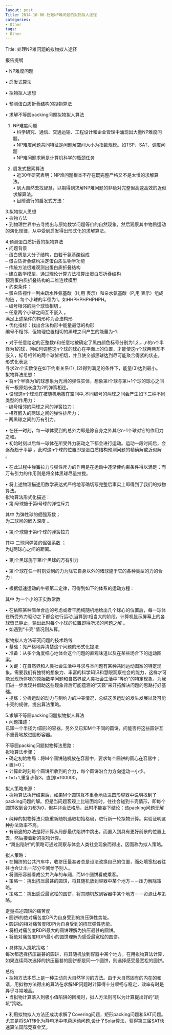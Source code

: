 ```yaml
---
layout: post
Title: 2014-10-06-处理NP难问题的拟物拟人途径
categories:
- Other
tags:
- Other
---
```

Title: 处理NP难问题的拟物拟人途径

 报告提纲

• NP难度问题

• 启发式算法

• 拟物拟人思想

• 预测蛋白质折叠结构的拟物算法

• 求解不等圆packing问题拟物拟人算法

1. NP难度问题  
• 科学研究、通信、交通运输、工程设计和企业管理中涌现出大量NP难度问题。  
• NP难度问题共同特征是问题解空间大小为指数规模。如TSP、SAT、调度问题  
• NP难问题求解是计算机科学的瓶颈任务

2. 启发式搜索算法  
• 近30年研究表明：NP难问题根本不存在既完整严格又不是太慢的求解算法。  
• 到大自然去找智慧，以期得到求解NP难问题的非绝对完整但高速高效的近似求解算法。  
• 目前流行的启发式方法：  
  
3.拟物拟人思想  
• 拟物方法  
• 到物理世界中去寻找出与原始数学问题等价的自然现象，然后观察其中物质运动的演化规律，从中受到启发得出形式化的求解算法。  
  
4.预测蛋白质折叠的拟物算法  
• 问题背景  
– 蛋白质是大分子结构，由若干氨基酸组成   
– 蛋白质折叠结构决定蛋白质生物学功能   
– 传统方法很难观测出蛋白质折叠结构   
– 建立数学模型，通过理论计算方法推算出蛋白质折叠结构   
预测蛋白质折叠结构的二维连续模型   
• 约束条件：  
– 蛋白质视作一列由疏水性氨基酸（H,用 表示）和亲水氨基酸（P,用 表示）组成的链 ，每个小球的半径为1。如HHPHPHPHPHPH。  
– 编号相邻的两个球皆相切 。  
– 任意两个小球之间互不嵌入 。   
满足上述条件的构形称为合法构形   
• 优化指标：找出合法构形中能量最低的构形   
编号不相邻，但物理位置相切的黑球之间产生的能量为-1.  
  
  
  
  
  
• 对于任意给定的正整数n和任意地被确定了黑白颜色标号分别为1,2,…,n的n个半径为1的球，问如何调整这n个球的球心在平面上的位置，才能使这n个球两两互不嵌入，标号相邻的两个球皆相切，并且使全部黑球达到尽可能聚合得紧的状态。   
形式化表达：  
寻求2n个实数使在如下约束关系(1) ,(2)得到满足的条件下，能量(3)达到最小。  
拟物算法思想：  
• 将n个半径为1的球想象为光滑的弹性实体，想象第i个球与第i+1个球的球心之间有一根原始长度为2的弹簧相连。  
• 设想这n个球现在被随机地撒在空间中,不同编号的两球之间会产生如下三种不同类型的作用力：   
– 编号相邻的两球之间的弹簧拉力；   
– 相互嵌入的两球之间的弹性排斥力；   
– 两黑球之间的万有引力。   
  
  
• 在任一时刻，每一球体受到的总外力即是除自身之外其它n-1个球对它的作用力之和。  
• 初始时刻以后每一球体在所受外力驱动之下都会进行运动。运动一段时间后，会逐渐趋于平静 。此时这n个球的位置即是蛋白质结构预测问题的精确解或近似解 。  
  
• 在此过程中弹簧拉力与弹性斥力的作用是在运动中逐渐使约束条件得以满足；而万有引力的作用则是将全体黑球尽量拉拢。   
  
  
• 将上述物理描述用数学表达式严格地写确切写完整后事实上即得到了我们的拟物算法。   
拟物算法形式化描述：  
• 第j号球施于第i号球的弹性斥力   
  
  
其中 为弹性球的倔强系数；  
为二球间的嵌入深度 。  
  
  
  
  
• 第j个球施于第i个球的弹簧拉力   
  
  
其中 二球间弹簧的倔强系数 ；  
为i,j两球心之间的距离。  
  
• 第j个黑球施于第i个黑球的万有引力   
  
  
• 第i个球在任一时刻受到的力为除它自身以外的诸球施于它的各种类型的力的合力 :  
  
  
  
• 根据低速运动的牛顿第二定律，可得到如下的体系的运动方程 :  
  
  
其中 为一个小的正实数常数   
  
• 在依照某种简单合适的考虑或者干脆纯随机地给出几个球心的位置后，每一球体在所受外力驱动之下都会进行运动,当算到t相当大的阶段，计算机显示屏幕上的各球皆已静止，输出此时每个小球的位置即得所求的问题之解 。  
• 如遇到“卡壳”情况则从算。  
  
  
拟物拟人方法研究问题的技术路线   
• 基础：先严格地弄清楚这个问题的形式化提法   
• 准备：从多个角度细心地体会这个问题的直观味道以及在某些场合下的运动图案。  
• 关键：在自然界和人类社会生活中寻求与本问题有某种共同运动图案的特定现象。需要我们有独特的想象力、丰富的科学知识和慧眼观察社会的能力，这样才可能发现所体味的原始数学问题和自然界或人类社会生活中“等价”的特定现象，为我们进一步发现并借助这些现象背后可能蕴涵的“天籁”来开拓解决问题的思路打好基础。   
• 提炼：分析运动的动力与制约力的冲突情况，总结这类运动的发生发展以及可能卡壳的规律，提出算法策略。 

5.求解不等圆packing问题拟物拟人算法  
• 问题描述：  
已知一个半径为r圆形的容器，另外又已知M个不同的圆饼，问能否将这些圆饼互不重叠地放进圆形容器。

不等圆packing问题拟物算法思路：  
拟物算法步骤：  
• 确定初始格局：将M个圆饼随机放在容器中，要求每个圆饼的圆心在容器中；  
• 置t=0；  
• 计算此时刻每个圆饼所收到的合力，每个圆饼沿合力方向运动一小步。  
• t=t+1,重复步骤3，直到t=100000。

拟人策略来源：  
• 拟物算法执行结束后，如果M个圆饼互不重叠地放进圆形容器中说明找到了packing问题的解。但是当问题客观上比较困难时，往往会碰到卡壳情形，即每个圆饼收到合力都为0，但并非合法格局。此时不能妄下结论：该packing问题无解  
  
• 纯粹的拟物算法只能重新随机选取初始格局，进行新一轮拟物计算。实验证明这种办法效率不高。  
• 有前途的办法是将计算从局部最优陷阱中跳出，而置入到具有更好前景的位置上去，然后接着新的拟物计算。  
• “跳出陷阱”的策略可通过观察与体会人类社会现象而得出，因而称为拟人策略。

  
拟人策略：  
• 在拥挤的公共汽车中，收挤压最甚者总是设法改换自己的位置，而处境宽松者往往也会让出一部分空间给予别人。  
• 将圆形容器看成公共汽车的车厢，而M个圆饼看成乘客。  
• 策略一：挑出挤压最甚的圆饼，将其随机放到容器中某个地方－－压力解除策略。  
• 策略二：挑出感受最宽松的圆饼，将其随机放到容器中某个地方－－资源让与策略。  
  
定量描述圆饼的痛苦度  
• 圆饼i的绝对痛苦度DPi为自身受到的挤压弹性势能。  
• 圆饼i的相对痛苦度RDPi为自身受到的挤压弹性势能。  
• 将相对痛苦度RDPi最大的圆饼理解为挤压最甚的圆饼。  
• 将绝对痛苦度RDPi最小的圆饼理解为感受最宽松的圆饼。  
  
• 具体拟人跳坑策略：  
每次都选择挤压最甚的圆饼，将其随机放到容器中某个地方，在用拟物算法计算，如果连续两次选择的挤压最甚的圆饼都是同一个圆饼，则选择感受最宽松的圆饼。  
  
总结  
• 拟物方法本质上是一种主动向大自然学习的方法。由于大自然固有的内在的和谐，用拟物方法得出的算法在求解NP问题时计算得十分顺畅与稳定，效率有时是异乎寻常地高。  
• 当拟物计算落入到极小值陷阱的困境时，拟人方法则可以为计算提出好的“跳坑”策略。

 • 利用拟物拟人方法还成功求解了Covering问题，矩形packing问题和SAT问题。尤其是将SAT转化为静电场中电荷运动问题,设计了Solar算法，获得第三届SAT快速算法国际竞赛金奖。 